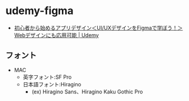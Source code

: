 # udemy-figma
- [初心者から始めるアプリデザイン＜UI/UXデザインをFigmaで学ぼう！＞Webデザインにも応用可能 | Udemy](https://www.udemy.com/course/figma-app-design/)

## フォント
- MAC
  - 英字フォント:SF Pro
  - 日本語フォント:Hiragino
    - (ex) Hiragino Sans、Hiragino Kaku Gothic Pro